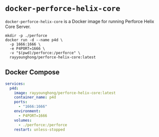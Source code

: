 # `docker-perforce-helix-core`

`docker-perforce-helix-core` is a Docker image for running Perforce Helix Core Server.

```shell
mkdir -p ./perforce
docker run -d --name p4d \
  -p 1666:1666 \
  -e P4PORT=1666 \
  -v "$(pwd)/perforce:/perforce" \
  rayyounghong/perforce-helix-core:latest
```

## Docker Compose

```yaml
services:
  p4d:
    image: rayyounghong/perforce-helix-core:latest
    container_name: p4d
    ports:
      - "1666:1666"
    environment:
      - P4PORT=1666
    volumes:
      - ./perforce:/perforce
    restart: unless-stopped